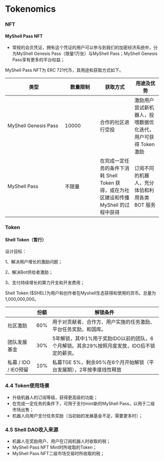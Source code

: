 # Tokenomics

### NFT

#### MyShell Pass NFT

* 常规的会员凭证，拥有这个凭证的用户可以参与到我们的加密经济系统中，分为MyShell Genesis Pass（限量1万张）与MyShell Pass；MyShell Genesis Pass享有更多的平台权益；

MyShell Pass NFT为 ERC 721代币，其用途和获取方式如下。

<table><thead><tr><th width="172">类型</th><th width="99">数量限制</th><th>获取方式</th><th>用途及优势</th></tr></thead><tbody><tr><td>MyShell Genesis Pass</td><td>10000</td><td>合作的社区进行空投</td><td>激励用户尝试新机器人，投喂数据优化迭代，用户可获得 Token 激励</td></tr><tr><td>MyShell Pass</td><td>不限量</td><td>在完成一定任务的条件下消耗 Shell Token 获得，或在为社区建设和传播 MyShell 的过程中获得</td><td>订阅不同的机器人，充分体验和利用各类 BOT 服务</td></tr></tbody></table>

### Token

#### Shell Token（暂行）

设计目标：

1、解决用户增长的激励问题；

2、解决Bot供给者激励；

3、支付持续增长的算力开支和开发费用；



Shell Token ($SHEL)为用户和创作者在Myshell生态获得和使用的货币。总量为1,000,000,000。

|                  | 份额  | 解锁条件                                                |
| ---------------- | --- | --------------------------------------------------- |
| 社区激励             | 60% | 用于对贡献者、合作方、用户实施的任务激励、平台任务奖励，和国库。                    |
| 团队发展基金           | 30% | 5年解锁，其中1%用于奖励IDO以前的团队，6个月解锁。其余29%按照月度发放，IDO后不锁定的薪资。 |
| 私募 / IDO / IEO预留 | 10% | 私募TGE 5%，剩余95%在6个月开始解锁（平台发展期），2年按季度线性释放             |

### 4.4 Token使用场景

* 升级机器人的订阅等级，获得更高级的功能；
* 在完成一定任务的条件下，可用于支付mint新的MyShell Pass，以用于二级市场出售；
* 机器人向用户支付任务奖励（当初始的发展基金不足，需要更多时）；



### 4.5 Shell DAO收入来源

* 机器人在奖励用户、用户在订阅机器人时收取的税；
* MyShell Pass NFT Mint时所收取的Token；
* MyShell Pass NFT二级市场交易时所收取的税；
